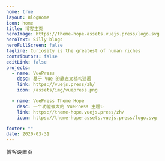 ```yaml
---
home: true
layout: BlogHome
icon: home
title: 博客主页
heroImage: https://theme-hope-assets.vuejs.press/logo.svg
heroText: Silly blogs
heroFullScreen: false
tagline: Curiosity is the greatest of human riches
contributors: false
editLink: false
projects:
  - name: VuePress
    desc: 基于 Vue 的静态文档构建器
    link: https://vuejs.press/zh/
    icon: /assets/img/vuepress.png

  - name: VuePress Theme Hope
    desc: 一个功能强大的 VuePress 主题✨
    link: https://theme-hope.vuejs.press/zh/
    icon: https://theme-hope-assets.vuejs.press/logo.svg

footer: ""
date: 2020-03-31
---
```

博客设置页
